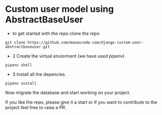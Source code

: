 # Custom user model using AbstractBaseUser 

- to get started with the repo
    clone the repo

```
git clone https://github.com/manascode-com/django-custom-user-abstractbaseuser.git

```
- 2
Create the virtual enviorment (we have used pipenv)
```
pipenv shell

```
- 3
Install all the depencies.
```
pipenv install
```

Now migrate the database and start working on your project.

If you like the repo, please give it a start or if you want to contribute to the project feel free to raise a PR.